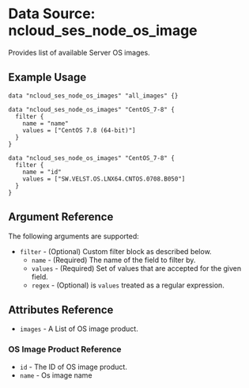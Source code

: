 # Data Source: ncloud_ses_node_os_image

Provides list of available Server OS images.

## Example Usage

```hcl
data "ncloud_ses_node_os_images" "all_images" {}

data "ncloud_ses_node_os_images" "CentOS_7-8" {
  filter {
    name = "name"
    values = ["CentOS 7.8 (64-bit)"]
  }
}

data "ncloud_ses_node_os_images" "CentOS_7-8" {
  filter {
    name = "id"
    values = ["SW.VELST.OS.LNX64.CNTOS.0708.B050"]
  }
}
```

## Argument Reference
The following arguments are supported:

* `filter` - (Optional) Custom filter block as described below.
    * `name` - (Required) The name of the field to filter by.
    * `values` - (Required) Set of values that are accepted for the given field.
    * `regex` - (Optional) is `values` treated as a regular expression.

## Attributes Reference

* `images` - A List of OS image product.

### OS Image Product Reference
* `id` - The ID of OS image product.
* `name` - Os image name